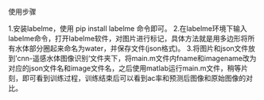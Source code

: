 使用步骤

1.安装labelme，使用 pip install labelme 命令即可。
2.在labelme环境下输入 labelme命令，打开labelme软件，对图片进行标记，具体方法就是用多边形将所有水体部分圈起来命名为water，并保存文件(json格式)。
3.将图片和json文件放到’cnn-遥感水体图像识别‘文件夹下，将main.m文件内fname和imagename改为对应的json文件名和image文件名，之后使用matlab运行main.m文件，稍等片刻，即可看到训练过程，训练结束后可以看到ac率和预测后图像和原始图像的对比。

